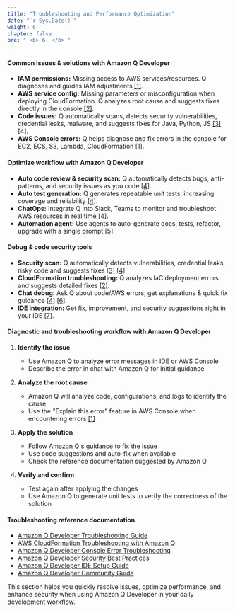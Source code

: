 ```yaml
---
title: "Troubleshooting and Performance Optimization"
date: "`r Sys.Date()`"
weight: 6
chapter: false
pre: " <b> 6. </b> "
---
```


#### Common issues & solutions with Amazon Q Developer

- **IAM permissions:** Missing access to AWS services/resources. Q diagnoses and guides IAM adjustments [[1]](https://aws.amazon.com/blogs/aws/amazon-q-developer-now-helps-you-troubleshoot-aws-console-errors/).
- **AWS service config:** Missing parameters or misconfiguration when deploying CloudFormation. Q analyzes root cause and suggests fixes directly in the console [[2]](https://aws.amazon.com/about-aws/whats-new/2023/11/cloudformation-troubleshooting-q-developer-assistance/).
- **Code issues:** Q automatically scans, detects security vulnerabilities, credential leaks, malware, and suggests fixes for Java, Python, JS [[3]](https://aws.amazon.com/q/developer/faqs/) [[4]](https://aws.amazon.com/q/developer/features/).
- **AWS Console errors:** Q helps diagnose and fix errors in the console for EC2, ECS, S3, Lambda, CloudFormation [[1]](https://aws.amazon.com/blogs/aws/amazon-q-developer-now-helps-you-troubleshoot-aws-console-errors/).

#### Optimize workflow with Amazon Q Developer

- **Auto code review & security scan:** Q automatically detects bugs, anti-patterns, and security issues as you code [[4]](https://aws.amazon.com/q/developer/features/).
- **Auto test generation:** Q generates repeatable unit tests, increasing coverage and reliability [[4]](https://aws.amazon.com/q/developer/features/).
- **ChatOps:** Integrate Q into Slack, Teams to monitor and troubleshoot AWS resources in real time [[4]](https://aws.amazon.com/q/developer/features/).
- **Automation agent:** Use agents to auto-generate docs, tests, refactor, upgrade with a single prompt [[5]](https://aws.amazon.com/q/).

#### Debug & code security tools

- **Security scan:** Q automatically detects vulnerabilities, credential leaks, risky code and suggests fixes [[3]](https://aws.amazon.com/q/developer/faqs/) [[4]](https://aws.amazon.com/q/developer/features/).
- **CloudFormation troubleshooting:** Q analyzes IaC deployment errors and suggests detailed fixes [[2]](https://aws.amazon.com/about-aws/whats-new/2023/11/cloudformation-troubleshooting-q-developer-assistance/).
- **Chat debug:** Ask Q about code/AWS errors, get explanations & quick fix guidance [[4]](https://aws.amazon.com/q/developer/features/) [[6]](https://community.aws/content/2fVw1hN4VeTF3qtVSZHfQiQUS16/getting-started-with-amazon-q-developer-in-visual-studio-code).
- **IDE integration:** Get fix, improvement, and security suggestions right in your IDE [[7]](https://docs.aws.amazon.com/amazonq/latest/qdeveloper-ug/setup-qdeveloper.html).

#### Diagnostic and troubleshooting workflow with Amazon Q Developer

1. **Identify the issue**
   - Use Amazon Q to analyze error messages in IDE or AWS Console
   - Describe the error in chat with Amazon Q for initial guidance

2. **Analyze the root cause**
   - Amazon Q will analyze code, configurations, and logs to identify the cause
   - Use the "Explain this error" feature in AWS Console when encountering errors [[1]](https://aws.amazon.com/blogs/aws/amazon-q-developer-now-helps-you-troubleshoot-aws-console-errors/)

3. **Apply the solution**
   - Follow Amazon Q's guidance to fix the issue
   - Use code suggestions and auto-fix when available
   - Check the reference documentation suggested by Amazon Q

4. **Verify and confirm**
   - Test again after applying the changes
   - Use Amazon Q to generate unit tests to verify the correctness of the solution

#### Troubleshooting reference documentation

- [Amazon Q Developer Troubleshooting Guide](https://docs.aws.amazon.com/amazonq/latest/qdeveloper-ug/troubleshooting.html)
- [AWS CloudFormation Troubleshooting with Amazon Q](https://aws.amazon.com/about-aws/whats-new/2023/11/cloudformation-troubleshooting-q-developer-assistance/)
- [Amazon Q Developer Console Error Troubleshooting](https://aws.amazon.com/blogs/aws/amazon-q-developer-now-helps-you-troubleshoot-aws-console-errors/)
- [Amazon Q Developer Security Best Practices](https://docs.aws.amazon.com/prescriptive-guidance/latest/best-practices-code-generation/security-best-practices.html)
- [Amazon Q Developer IDE Setup Guide](https://docs.aws.amazon.com/amazonq/latest/qdeveloper-ug/setup-qdeveloper.html)
- [Amazon Q Developer Community Guide](https://community.aws/content/2fVw1hN4VeTF3qtVSZHfQiQUS16/getting-started-with-amazon-q-developer-in-visual-studio-code)

This section helps you quickly resolve issues, optimize performance, and enhance security when using Amazon Q Developer in your daily development workflow.
